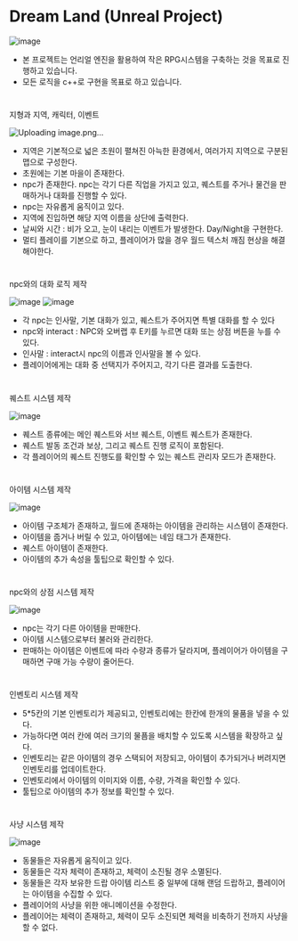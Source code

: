 # Dream Land (Unreal Project)

![image](https://github.com/sodaakim/Dream-land/assets/83997634/ebf89636-9f42-489e-90df-62bffeb46e49)

- 본 프로젝트는 언리얼 엔진을 활용하여 작은 RPG시스템을 구축하는 것을 목표로 진행하고 있습니다.
- 모든 로직을 c++로 구현을 목표로 하고 있습니다.

#
지형과 지역, 캐릭터, 이벤트

![Uploading image.png…]()

- 지역은 기본적으로 넓은 초원이 펼쳐진 아늑한 환경에서, 여러가지 지역으로 구분된 맵으로 구성한다.
- 초원에는 기본 마을이 존재한다.
- npc가 존재한다. npc는 각기 다른 직업을 가지고 있고, 퀘스트를 주거나 물건을 판매하거나 대화를 진행할 수 있다.
- npc는 자유롭게 움직이고 있다.
- 지역에 진입하면 해당 지역 이름을 상단에 출력한다.
- 날씨와 시간 : 비가 오고, 눈이 내리는 이벤트가 발생한다. Day/Night을 구현한다.
- 멀티 플레이를 기본으로 하고, 플레이어가 많을 경우 월드 텍스처 깨짐 현상을 해결해야한다.

#
npc와의 대화 로직 제작

![image](https://github.com/sodaakim/Dream-land/assets/83997634/e1b81f22-1bb4-4b5a-9105-1ce0b60b3f03)
![image](https://github.com/sodaakim/Dream-land/assets/83997634/98fc6802-61db-4d25-b226-1bd7c9fca6d3)

- 각 npc는 인사말, 기본 대화가 있고, 퀘스트가 주어지면 특별 대화를 할 수 있다
- npc와 interact : NPC와 오버랩 후 E키를 누르면 대화 또는 상점 버튼을 누를 수 있다.
- 인사말 : interact시 npc의 이름과 인사말을 볼 수 있다.
- 플레이어에게는 대화 중 선택지가 주어지고, 각기 다른 결과를 도출한다.

#
퀘스트 시스템 제작

![image](https://github.com/sodaakim/Dream-land/assets/83997634/90d75460-93ce-4aca-a8b3-3e4fc02dfd18)

- 퀘스트 종류에는 메인 퀘스트와 서브 퀘스트, 이벤트 퀘스트가 존재한다.
- 퀘스트 발동 조건과 보상, 그리고 퀘스트 진행 로직이 포함된다.
- 각 플레이어의 퀘스트 진행도를 확인할 수 있는 퀘스트 관리자 모드가 존재한다.

#
아이템 시스템 제작

![image](https://github.com/sodaakim/Dream-land/assets/83997634/8142400e-8e21-4b86-9e46-6f75aad1144e)

- 아이템 구조체가 존재하고, 월드에 존재하는 아이템을 관리하는 시스템이 존재한다.
- 아이템을 줍거나 버릴 수 있고, 아이템에는 네임 태그가 존재한다.
- 퀘스트 아이템이 존재한다.
- 아이템의 추가 속성을 툴팁으로 확인할 수 있다.

#
npc와의 상점 시스템 제작

![image](https://github.com/sodaakim/Dream-land/assets/83997634/72567fae-7912-4137-ad54-97d7f939d863)

- npc는 각기 다른 아이템을 판매한다.
- 아이템 시스템으로부터 불러와 관리한다.
- 판매하는 아이템은 이벤트에 따라 수량과 종류가 달라지며, 플레이어가 아이템을 구매하면 구매 가능 수량이 줄어든다.

#
인벤토리 시스템 제작

- 5*5칸의 기본 인벤토리가 제공되고, 인벤토리에는 한칸에 한개의 물품을 넣을 수 있다.
- 가능하다면 여러 칸에 여러 크기의 물픔을 배치할 수 있도록 시스템을 확장하고 싶다.
- 인벤토리는 같은 아이템의 경우 스택되어 저장되고, 아이템이 추가되거나 버려지면 인벤토리를 업데이트한다.
- 인벤토리에서 아이템의 이미지와 이름, 수량, 가격을 확인할 수 있다.
- 툴팁으로 아이템의 추가 정보를 확인할 수 있다.

#
사냥 시스템 제작

![image](https://github.com/sodaakim/Dream-land/assets/83997634/580a9fff-d5ed-4b73-b872-6a2228d9511f)

- 동물들은 자유롭게 움직이고 있다.
- 동물들은 각자 체력이 존재하고, 체력이 소진될 경우 소멸된다.
- 동물들은 각자 보유한 드랍 아이템 리스트 중 일부에 대해 랜덤 드랍하고, 플레이어는 아이템을 수집할 수 있다.
- 플레이어의 사냥을 위한 애니메이션을 수정한다.
- 플레이어는 체력이 존재하고, 체력이 모두 소진되면 체력을 비축하기 전까지 사냥을 할 수 없다.
